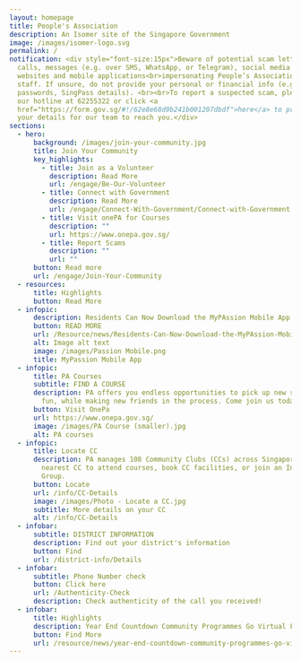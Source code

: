 ```yaml
---
layout: homepage
title: People's Association
description: An Isomer site of the Singapore Government
image: /images/isomer-logo.svg
permalink: /
notification: <div style="font-size:15px">Beware of potential scam letters,
  calls, messages (e.g. over SMS, WhatsApp, or Telegram), social media pages,
  websites and mobile applications<br>impersonating People’s Association or
  staff. If unsure, do not provide your personal or financial info (e.g.
  passwords, SingPass details). <br><br>To report a suspected scam, please call
  our hotline at 62255322 or click <a
  href="https://form.gov.sg/#!/62e8e68d9b241b001207dbdf">here</a> to provide
  your details for our team to reach you.</div>
sections:
  - hero:
      background: /images/join-your-community.jpg
      title: Join Your Community
      key_highlights:
        - title: Join as a Volunteer
          description: Read More
          url: /engage/Be-Our-Volunteer
        - title: Connect with Government
          description: Read More
          url: /engage/Connect-With-Government/Connect-with-Government
        - title: Visit onePA for Courses
          description: ""
          url: https://www.onepa.gov.sg/
        - title: Report Scams
          description: ""
          url: ""
      button: Read more
      url: /engage/Join-Your-Community
  - resources:
      title: Highlights
      button: Read More
  - infopic:
      description: Residents Can Now Download the MyPAssion Mobile App on Their Phones
      button: READ MORE
      url: /Resource/news/Residents-Can-Now-Download-the-MyPAssion-Mobile-App-on-Their-Phones
      alt: Image alt text
      image: /images/Passion Mobile.png
      title: MyPassion Mobile App
  - infopic:
      title: PA Courses
      subtitle: FIND A COURSE
      description: PA offers you endless opportunities to pick up new skills, have
        fun, while making new friends in the process. Come join us today!
      button: Visit OnePa
      url: https://www.onepa.gov.sg/
      image: /images/PA Course (smaller).jpg
      alt: PA courses
  - infopic:
      title: Locate CC
      description: PA manages 108 Community Clubs (CCs) across Singapore. Visit your
        nearest CC to attend courses, book CC facilities, or join an Interest
        Group.
      button: Locate
      url: /info/CC-Details
      image: /images/Photo - Locate a CC.jpg
      subtitle: More details on your CC
      alt: /info/CC-Details
  - infobar:
      subtitle: DISTRICT INFORMATION
      description: Find out your district's information
      button: Find
      url: /district-info/Details
  - infobar:
      subtitle: Phone Number check
      button: Click here
      url: /Authenticity-Check
      description: Check authenticity of the call you received!
  - infobar:
      title: Highlights
      description: Year End Countdown Community Programmes Go Virtual For The First Time
      button: Find More
      url: /resource/news/year-end-countdown-community-programmes-go-virtual-for-the-first-time
---
```

